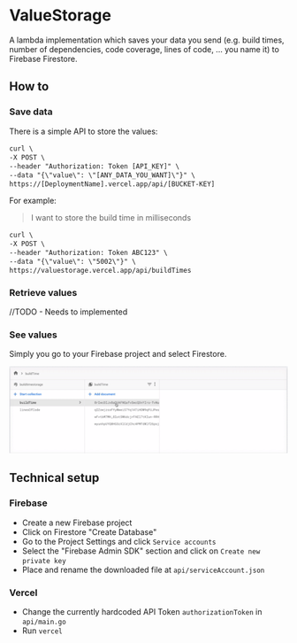# ValueStorage
A lambda implementation which saves your data you send (e.g. build times, number of dependencies, code coverage, lines of code, ... you name it) to Firebase Firestore.

## How to

### Save data
There is a simple API to store the values:
```
curl \
-X POST \
--header "Authorization: Token [API_KEY]" \
--data "{\"value\": \"[ANY_DATA_YOU_WANT]\"}" \
https://[DeploymentName].vercel.app/api/[BUCKET-KEY]
```

For example:
> I want to store the build time in milliseconds

```
curl \
-X POST \
--header "Authorization: Token ABC123" \
--data "{\"value\": \"5002\"}" \
https://valuestorage.vercel.app/api/buildTimes
```

### Retrieve values
//TODO - Needs to implemented

### See values
Simply you go to your Firebase project and select Firestore.

<img src="preview.gif" />

## Technical setup

### Firebase
* Create a new Firebase project
* Click on Firestore "Create Database"
* Go to the Project Settings and click `Service accounts`
* Select the "Firebase Admin SDK" section and click on `Create new private key`
* Place and rename the downloaded file at `api/serviceAccount.json`

### Vercel
* Change the currently hardcoded API Token `authorizationToken` in `api/main.go`
* Run `vercel`
